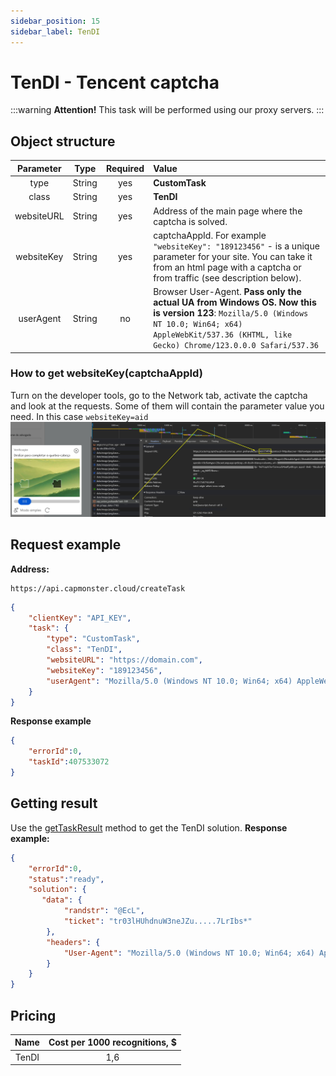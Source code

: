 ```yaml
---
sidebar_position: 15
sidebar_label: TenDI
---
```


# TenDI - Tencent captcha
:::warning **Attention!**
This task will be performed using our proxy servers.
:::
## **Object structure**
|**Parameter**|**Type**|**Required**|**Value**|
| :-: | :-: | :-: | :- | 
|type|String|yes|**CustomTask**|
|class|String|yes|**TenDI**|
|websiteURL|String|yes|Address of the main page where the captcha is solved.|
|websiteKey|String|yes|captchaAppId. For example `"websiteKey": "189123456"` - is a unique parameter for your site. You can take it from an html page with a captcha or from traffic (see description below).|
|userAgent|String|no|Browser User-Agent. **Pass only the actual UA from Windows OS. Now this is version 123**: `Mozilla/5.0 (Windows NT 10.0; Win64; x64) AppleWebKit/537.36 (KHTML, like Gecko) Chrome/123.0.0.0 Safari/537.36`|
### How to get websiteKey(captchaAppId)
Turn on the developer tools, go to the Network tab, activate the captcha and look at the requests. Some of them will contain the parameter value you need. In this case `websiteKey=aid`
![](tendi-devtools.png) 
## **Request example**
**Address:** 
```http
https://api.capmonster.cloud/createTask
```
```json
{
    "clientKey": "API_KEY",
    "task": {
        "type": "CustomTask",
        "class": "TenDI",
        "websiteURL": "https://domain.com",
        "websiteKey": "189123456",
        "userAgent": "Mozilla/5.0 (Windows NT 10.0; Win64; x64) AppleWebKit/537.36 (KHTML, like Gecko) Chrome/123.0.0.0 Safari/537.36"
    }
}
```
**Response example**
```json
{
    "errorId":0,
    "taskId":407533072
}
```
## **Getting result**
Use the [getTaskResult](../api/methods/get-task-result) method to get the TenDI solution.
**Response example:**
```json
{
    "errorId":0,
    "status":"ready",
    "solution": {
       "data": {
            "randstr": "@EcL",
            "ticket": "tr03lHUhdnuW3neJZu.....7LrIbs*"
        },
        "headers": {
            "User-Agent": "Mozilla/5.0 (Windows NT 10.0; Win64; x64) AppleWebKit/537.36 (KHTML, like Gecko) Chrome/123.0.0.0 Safari/537.36"
        }
    }
}
```
## **Pricing**
|**Name** |**Cost per 1000 recognitions, $**|
| :-: | :-: |
|TenDI|1,6|